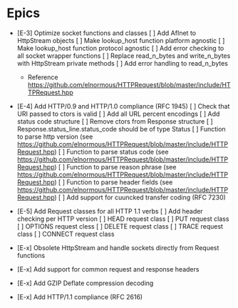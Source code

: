 # Epics
- [E-3] Optimize socket functions and classes
  [ ] Add AfInet to HttpStream objects
  [ ] Make lookup_host function platform agnostic
  [ ] Make lookup_host function protocol agnostic
  [ ] Add error checking to all socket wrapper functions
  [ ] Replace read_n_bytes and write_n_bytes with HttpStream private methods
  [ ] Add error handling to read_n_bytes
	- Reference https://github.com/elnormous/HTTPRequest/blob/master/include/HTTPRequest.hpp

- [E-4] Add HTTP/0.9 and HTTP/1.0 compliance (RFC 1945)
  [ ] Check that URI passed to ctors is valid
  [ ] Add all URL percent encodings
  [ ] Add status code structure
  [ ] Remove ctors from Response structure
  [ ] Response.status_line.status_code should be of type Status
  [ ] Function to parse http version (see https://github.com/elnormous/HTTPRequest/blob/master/include/HTTPRequest.hpp)
  [ ] Function to parse status code (see https://github.com/elnormous/HTTPRequest/blob/master/include/HTTPRequest.hpp)
  [ ] Function to parse reason phrase (see https://github.com/elnormous/HTTPRequest/blob/master/include/HTTPRequest.hpp)
  [ ] Function to parse header fields (see https://github.com/elnormous/HTTPRequest/blob/master/include/HTTPRequest.hpp)
  [ ] Add support for cuuncked transfer coding (RFC 7230)

- [E-5] Add Request classes for all HTTP 1.1 verbs
  [ ] Add header checking per HTTP version
  [ ] HEAD request class
  [ ] PUT request class
  [ ] OPTIONS request cless
  [ ] DELETE request class
  [ ] TRACE request class
  [ ] CONNECT request class

- [E-x] Obsolete HttpStream and handle sockets directly from Request functions
- [E-x] Add support for common request and response headers
- [E-x] Add GZIP Deflate compression decoding
- [E-x] Add HTTP/1.1 compliance (RFC 2616)
